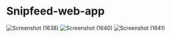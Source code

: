 # Snipfeed-web-app
![Screenshot (1638)](https://user-images.githubusercontent.com/87571140/138609232-1dccd34e-4661-464c-ac19-41dc75008dc6.png)
![Screenshot (1640)](https://user-images.githubusercontent.com/87571140/138609259-6fb92980-ee20-4fc2-9e44-b8da38f3eb2e.png)
![Screenshot (1641)](https://user-images.githubusercontent.com/87571140/138609275-be892438-445c-4263-ae48-652d01f0ea87.png)
